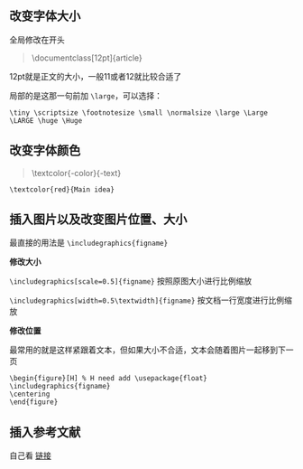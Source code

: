 ## 改变字体大小

全局修改在开头

> \documentclass[12pt]{article}

12pt就是正文的大小，一般11或者12就比较合适了

局部的是这那一句前加 `\large`，可以选择：

`\tiny \scriptsize \footnotesize \small \normalsize \large \Large \LARGE \huge \Huge`

## 改变字体颜色

>  \textcolor{-color}{-text}

`\textcolor{red}{Main idea}`

## 插入图片以及改变图片位置、大小

最直接的用法是  `\includegraphics{figname}`

**修改大小**

`\includegraphics[scale=0.5]{figname}`  按照原图大小进行比例缩放

`\includegraphics[width=0.5\textwidth]{figname}`  按文档一行宽度进行比例缩放

**修改位置**

最常用的就是这样紧跟着文本，但如果大小不合适，文本会随着图片一起移到下一页

```
\begin{figure}[H] % H need add \usepackage{float}
\includegraphics{figname}
\centering
\end{figure}
```

## 插入参考文献

自己看 [链接](https://www.overleaf.com/learn/latex/Bibliography_management_in_LaTeX)